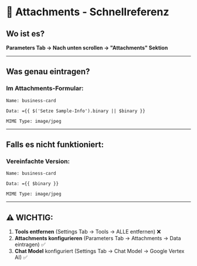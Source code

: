 # 📍 Attachments - Schnellreferenz

## Wo ist es?

**Parameters Tab → Nach unten scrollen → "Attachments" Sektion**

---

## Was genau eintragen?

### Im Attachments-Formular:

```
Name: business-card

Data: ={{ $('Setze Sample-Info').binary || $binary }}

MIME Type: image/jpeg
```

---

## Falls es nicht funktioniert:

### Vereinfachte Version:

```
Name: business-card

Data: ={{ $binary }}

MIME Type: image/jpeg
```

---

## ⚠️ WICHTIG:

1. **Tools entfernen** (Settings Tab → Tools → ALLE entfernen) ❌
2. **Attachments konfigurieren** (Parameters Tab → Attachments → Data eintragen) ✅
3. **Chat Model** konfiguriert (Settings Tab → Chat Model → Google Vertex AI) ✅

